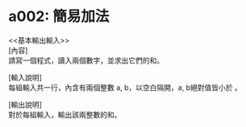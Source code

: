 # a002: 簡易加法  
<<基本輸出輸入>>  
[內容]  
請寫一個程式，讀入兩個數字，並求出它們的和。  
  
[輸入說明]  
每組輸入共一行，內含有兩個整數 a, b，以空白隔開，a, b絕對值皆小於 。  
  
[輸出說明]  
對於每組輸入，輸出該兩整數的和。  
  
